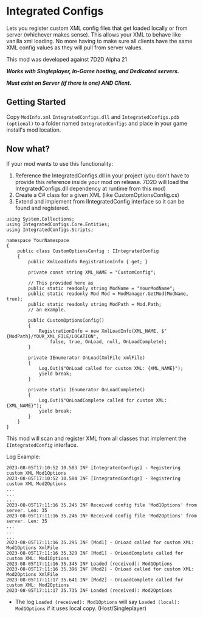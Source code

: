 ﻿# Integrated Configs
Lets you register custom XML config files that get loaded locally or
from server (whichever makes sense). This allows your XML to behave 
like vanilla xml loading. No more having to make sure all clients have
the same XML config values as they will pull from server values.

This mod was developed against 7D2D Alpha 21

***Works with Singleplayer, In-Game hosting, and Dedicated servers.***

***Must exist on Server (if there is one) AND Client.***

## Getting Started

Copy `ModInfo.xml` `IntegratedConfigs.dll` and `IntegratedConfigs.pdb (optional)` to a folder
named `IntegratedConfigs` and place in your game install's mod location.

## Now what?

If your mod wants to use this functionality:

1. Reference the IntegratedConfigs.dll in your project (you don't have to provide this reference inside your mod on release. 7D2D will load the IntegratedConfigs.dll dependency at runtime from this mod)
2. Create a C# class for a given XML (like CustomOptionsConfig.cs)
3. Extend and implement from IIntegratedConfig interface so it can be found and registered.

```asxx
using System.Collections;
using IntegratedConfigs.Core.Entities;
using IntegratedConfigs.Scripts;

namespace YourNamespace
{
    public class CustomOptionsConfig : IIntegratedConfig
    {
        public XmlLoadInfo RegistrationInfo { get; }

        private const string XML_NAME = "CustomConfig";
        
        // This provided here as 
        public static readonly string ModName = "YourModName";
        public static readonly Mod Mod = ModManager.GetMod(ModName, true);
        public static readonly string ModPath = Mod.Path;
        // an example.

        public CustomOptionsConfig()
        {
            RegistrationInfo = new XmlLoadInfo(XML_NAME, $"{ModPath}/YOUR_XML_FILE/LOCATION", 
                false, true, OnLoad, null, OnLoadComplete);
        }
        
        private IEnumerator OnLoad(XmlFile xmlFile)
        {
            Log.Out($"OnLoad called for custom XML: {XML_NAME}");
            yield break;
        }
        
        private static IEnumerator OnLoadComplete()
        {
            Log.Out($"OnLoadComplete called for custom XML: {XML_NAME}");
            yield break;
        }
    }
}
```

This mod will scan and register XML from all classes that implement the `IIntegratedConfig` interface.

Log Example:

```asxx
2023-08-05T17:10:52 10.583 INF [IntegratedConfigs] - Registering custom XML Mod1Options
2023-08-05T17:10:52 10.584 INF [IntegratedConfigs] - Registering custom XML Mod2Options
...
...
...
2023-08-05T17:11:16 35.245 INF Received config file 'Mod1Options' from server. Len: 35
2023-08-05T17:11:16 35.246 INF Received config file 'Mod2Options' from server. Len: 35
...
...
...
2023-08-05T17:11:16 35.295 INF [Mod1] - OnLoad called for custom XML: Mod1Options XmlFile
2023-08-05T17:11:16 35.329 INF [Mod1] - OnLoadComplete called for custom XML: Mod1Options
2023-08-05T17:11:16 35.345 INF Loaded (received): Mod1Options
2023-08-05T17:11:16 35.396 INF [Mod2] - OnLoad called for custom XML: Mod2Options XmlFile
2023-08-05T17:11:17 35.641 INF [Mod2] - OnLoadComplete called for custom XML: Mod2Options
2023-08-05T17:11:17 35.735 INF Loaded (received): Mod2Options
```

* The log `Loaded (received): Mod1Options` will say `Loaded (local): Mod1Options` if it uses local copy. (Host/Singleplayer)